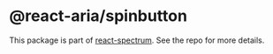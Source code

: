 # @react-aria/spinbutton

This package is part of [react-spectrum](https://github.com/watheia/rsp-kit). See the repo for more details.

